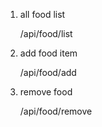 1. all food list
   
   /api/food/list
   
2. add food item

   /api/food/add
   
3. remove food

   /api/food/remove

